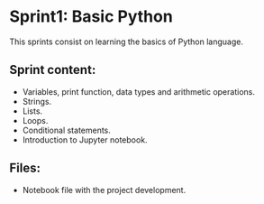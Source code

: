 # Sprint1: Basic Python
This sprints consist on learning the basics of Python language.

## Sprint content:
* Variables, print function, data types and arithmetic operations.
* Strings.
* Lists.
* Loops.
* Conditional statements.
* Introduction to Jupyter notebook.

## Files:
* Notebook file with the project development.
